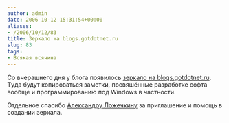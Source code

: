 ```yaml
---
author: admin
date: 2006-10-12 15:31:54+00:00
aliases:
- /2006/10/12/83
title: Зеркало на blogs.gotdotnet.ru
slug: 83
tags:
- Всякая всячина
---
```


Со вчерашнего дня у блога появилось [зеркало на blogs.gotdotnet.ru](http://blogs.gotdotnet.ru/personal/not-a-kernel-guy/). Тyда будут копироваться заметки, посвяшённые разработке софта вообще и программированию под Windows в частности. 

Отдельное спасибо [Александру Ложечкину](http://blogs.gotdotnet.ru/personal/allo/default.aspx) за приглашение и помощь в создании зеркала.
